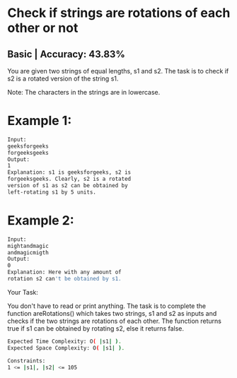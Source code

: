 # Check if strings are rotations of each other or not

## Basic  |  Accuracy: 43.83%

<p>You are given two strings of equal lengths, s1 and s2. The task is to check if s2 is a rotated version of the string s1.</p>
<span>Note: The characters in the strings are in lowercase.</span>

# Example 1:

```bash
Input:
geeksforgeeks
forgeeksgeeks
Output: 
1
Explanation: s1 is geeksforgeeks, s2 is
forgeeksgeeks. Clearly, s2 is a rotated
version of s1 as s2 can be obtained by
left-rotating s1 by 5 units.
```

# Example 2:

```bash
Input:
mightandmagic
andmagicmigth
Output: 
0
Explanation: Here with any amount of
rotation s2 can't be obtained by s1.
```

<span>Your Task:</span>
<p>You don't have to read or print anything. The task is to complete the function areRotations() which takes two strings, s1 and s2 as inputs and checks if the two strings are rotations of each other. The function returns true if s1 can be obtained by rotating s2, else it returns false.</p>

```bash
Expected Time Complexity: O( |s1| ).
Expected Space Complexity: O( |s1| ).

Constraints:
1 <= |s1|, |s2| <= 105

```

